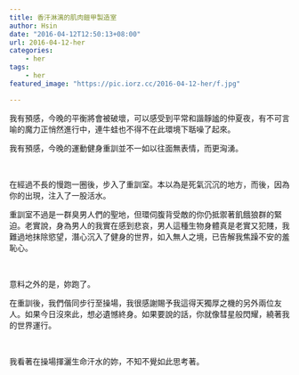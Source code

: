 ```yaml
---
title: 香汗淋漓的肌肉鎧甲製造室
author: Hsin
date: "2016-04-12T12:50:13+08:00"
url: 2016-04-12-her
categories:
    - her
tags:
    - her
featured_image: "https://pic.iorz.cc/2016-04-12-her/f.jpg"

---
```



我有預感，今晚的平衡將會被破壞，可以感受到平常和諧靜謐的仲夏夜，有不可言喻的魔力正悄然進行中，連牛蛙也不得不在此環境下聒噪了起來。

我有預感，今晚的運動健身重訓並不一如以往面無表情，而更洶湧。

&nbsp;

在經過不長的慢跑一圈後，步入了重訓室。本以為是死氣沉沉的地方，而後，因為你的出現，注入了一股活水。

重訓室不過是一群臭男人們的聖地，但環伺腹背受敵的你仍抵禦著飢餓狼群的緊迫。老實說，身為男人的我實在感到悲哀，男人這種生物身體真是老實又犯賤，我難過地抹除慾望，潛心沉入了健身的世界，如入無人之境，已告解我焦躁不安的羞恥心。

&nbsp;

意料之外的是，妳跑了。

在重訓後，我們偕同步行至操場，我很感謝賜予我這得天獨厚之機的另外兩位友人。如果今日沒來此，想必遺憾終身。如果要說的話，你就像彗星般閃耀，繞著我的世界運行。

&nbsp;

我看著在操場揮灑生命汗水的妳，不知不覺如此思考著。